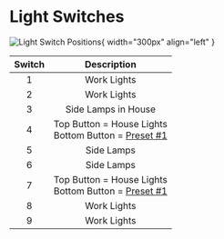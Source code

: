 # Light Switches

![Light Switch Positions](../assets/IMG_2493.jpg){ width="300px" align="left" }

| Switch      | Description                          |
| :---------: | :----------------------------------: |
| 1           | Work Lights |
| 2           | Work Lights |
| 3           | Side Lamps in House |
| 4 | Top Button = House Lights <br> Bottom Button = [Preset #1](../Scenes/boxPreset.md) |
| 5 | Side Lamps | 
| 6 | Side Lamps | 
| 7 | Top Button = House Lights <br> Bottom Button = [Preset #1](../Scenes/boxPreset.md) |
| 8 | Work Lights |
| 9 | Work Lights |